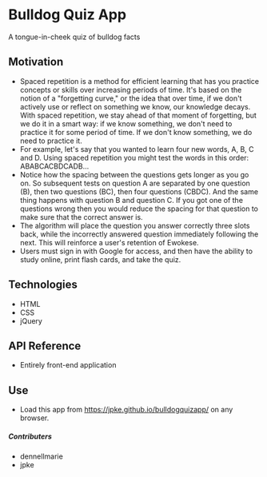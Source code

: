 # Bulldog Quiz App

A tongue-in-cheek quiz of bulldog facts

## Motivation

* Spaced repetition is a method for efficient learning that has you practice concepts or skills over increasing periods of time. It's based on the notion of a "forgetting curve," or the idea that over time, if we don't actively use or reflect on something we know, our knowledge decays. With spaced repetition, we stay ahead of that moment of forgetting, but we do it in a smart way: if we know something, we don't need to practice it for some period of time. If we don't know something, we do need to practice it.
* For example, let's say that you wanted to learn four new words, A, B, C and D. Using spaced repetition you might test the words in this order: ABABCACBDCADB...
* Notice how the spacing between the questions gets longer as you go on. So subsequent tests on question A are separated by one question (B), then two questions (BC), then four questions (CBDC). And the same thing happens with question B and question C. If you got one of the questions wrong then you would reduce the spacing for that question to make sure that the correct answer is.
* The algorithm will place the question you answer correctly three slots back, while the incorrectly answered question immediately following the next. This will reinforce a user's retention of Ewokese.
* Users must sign in with Google for access, and then have the ability to study online, print flash cards, and take the quiz.

## Technologies

* HTML
* CSS
* jQuery

## API Reference

* Entirely front-end application



## Use

* Load this app from https://jpke.github.io/bulldogquizapp/ on any browser.


##### Contributers
* dennellmarie
* jpke
